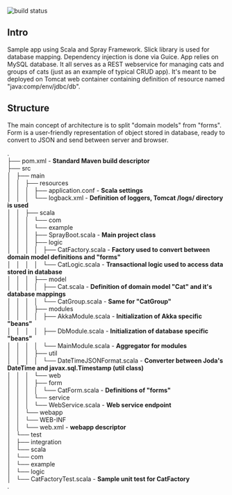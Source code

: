 ![build status](https://travis-ci.org/mkorman9/spray-test.svg?branch=master)

## Intro
Sample app using Scala and Spray Framework. Slick library is used for database mapping. Dependency injection is done via Guice.
App relies on MySQL database. It all serves as a REST webservice for managing cats and groups of cats (just as an example of typical CRUD app).
It's meant to be deployed on Tomcat web container containing definition of resource named "java:comp/env/jdbc/db".

## Structure
The main concept of architecture is to split "domain models" from "forms". Form is a user-friendly representation of object stored in database, ready to convert to JSON and send between server and browser.


.   
├── pom.xml - **Standard Maven build descriptor**   
├── src   
│   ├── main   
│   │   ├── resources   
│   │   │   ├── application.conf - **Scala settings**   
│   │   │   └── logback.xml - **Definition of loggers, Tomcat /logs/ directory is used**   
│   │   ├── scala   
│   │   │   └── com   
│   │   │       └── example   
│   │   │           ├── SprayBoot.scala - **Main project class**   
│   │   │           ├── logic   
│   │   │           │   ├── CatFactory.scala - **Factory used to convert between domain model definitions and "forms"**   
│   │   │           │   └── CatLogic.scala - **Transactional logic used to access data stored in database**   
│   │   │           ├── model   
│   │   │           │   ├── Cat.scala - **Definition of domain model "Cat" and it's database mappings**   
│   │   │           │   └── CatGroup.scala - **Same for "CatGroup"**   
│   │   │           ├── modules   
│   │   │           │   ├── AkkaModule.scala - **Initialization of Akka specific "beans"**   
│   │   │           │   ├── DbModule.scala - **Initialization of database specific "beans"**   
│   │   │           │   └── MainModule.scala - **Aggregator for modules**   
│   │   │           ├── util   
│   │   │           │   └── DateTimeJSONFormat.scala - **Converter between Joda's DateTime and javax.sql.Timestamp (util class)**   
│   │   │           └── web   
│   │   │               ├── form   
│   │   │               │   └── CatForm.scala - **Definitions of "forms"**   
│   │   │               └── service   
│   │   │                   └── WebService.scala - **Web service endpoint**   
│   │   └── webapp   
│   │       └── WEB-INF   
│   │           └── web.xml - **webapp descriptor**   
│   └── test   
│       ├── integration   
│       └── scala   
│           └── com   
│               └── example   
│                   └── logic   
│                       └── CatFactoryTest.scala - **Sample unit test for CatFactory**   
.   

